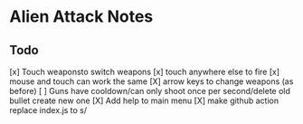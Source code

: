 # Alien Attack Notes

## Todo

[x] Touch weaponsto switch weapons
[x] touch anywhere else to fire
[x] mouse and touch can work the same
[X] arrow keys to change weapons (as before)
[ ] Guns have cooldown/can only shoot once per second/delete old bullet create new one
[X] Add help to main menu
[X] make github action replace index.js to s/<script src="index.js">/<script src="index.js?m=timestamp">/
[X] ~black background~
[ ] make UFOs target between the two weapons(?)
[ ] Position things based on viewport?
[X] Make UFOs have own firing timer, instead of firing one ufo in the scene

Timer:
  can_shoot = true
fire:
  can_shoot = false

Ufos respawn if they hit the edge and not all are dead yet
better luck next time, then game exits

	if (score_ >= roundno_ * WINNING_MULTIPLIER)
	{
		// yay! we've won!
		nextRound();
	}

ufo

	// Check for Collisions with Other UFOs
	for ( int c = 0; c < MAXUFOS; ++c )
	{
		UFO* ufo = Game::GetApp()->GetUfo(c);

		// Check for intersect
		if ( collision( ufo ) )
		{
			// If Other Isn't On Fire and We Are
			if ( ( status_ == UFO_BURN ) && ( ufo->getStatus() != UFO_BURN ) )
			{
				Game::GetApp()->IncScore();
			}
		}
	}
	
weapon

Weapon::Weapon(HINSTANCE h,int x, int y):ImageClass(h, IDR_FIRESTORMGUN)
{
	// if x coord is 0, why adjust it?
	basex_ = x;
	basey_ = y;
	
	// One Bullet per gun
	bullet = new Bullet(h);
	bullet->setX(-100);
	bullet->setY(-100);
	bullet->disabled();
	type_ = MAX_WEAPON; // unset
	count_ = 0;
}
